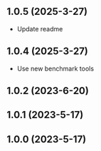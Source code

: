 ## 1.0.5 (2025-3-27)

- Update readme

## 1.0.4 (2025-3-27)

- Use new benchmark tools

## 1.0.2 (2023-6-20)

## 1.0.1 (2023-5-17)

## 1.0.0 (2023-5-17)
